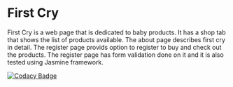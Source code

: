 # First Cry
First Cry is a web page that is dedicated to baby products. It has a shop tab that shows the list of products available. The about page describes first cry in detail. The register page provids option to register to  buy and check out the products. The register page has form validation done on it and it is also tested using Jasmine framework.

[![Codacy Badge](https://api.codacy.com/project/badge/Grade/6785bd9a56584a26981683e89d41647d)](https://app.codacy.com/gh/99002509/MiniProject_JavaScript?utm_source=github.com&utm_medium=referral&utm_content=99002509/MiniProject_JavaScript&utm_campaign=Badge_Grade)
